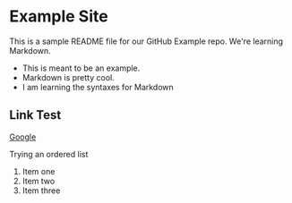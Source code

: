 # Example Site

This is a sample README file for our GitHub Example repo. We're learning Markdown.

* This is meant to be an example.
* Markdown is pretty cool.
* I am learning the syntaxes for Markdown

## Link Test
[Google](https://google.com)

Trying an ordered list
1. Item one
2. Item two
3. Item three